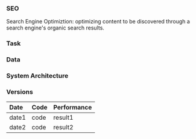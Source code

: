 ### SEO
Search Engine Optimiztion: optimizing content to be discovered through a search engine's organic search results.

### Task
### Data

### System Architecture

### Versions
| Date | Code | Performance |
| :--- | :--- | :---|
|date1|code|result1|
|date2|code|result2|
